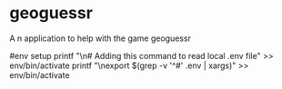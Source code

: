 # geoguessr
A n application to help with the game geoguessr

#env setup
printf "\n# Adding this command to read local .env file" >> env/bin/activate
printf "\nexport \$(grep -v '^#' .env | xargs)" >> env/bin/activate
